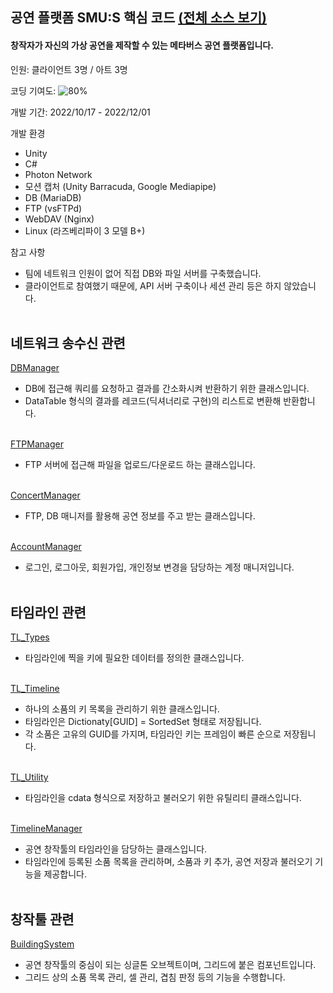 ## 공연 플랫폼 SMU:S 핵심 코드 [(전체 소스 보기)](https://github.com/diesuki4/MTVSAC_SMUS)

#### 창작자가 자신의 가상 공연을 제작할 수 있는 메타버스 공연 플랫폼입니다.

인원: 클라이언트 3명 / 아트 3명

코딩 기여도: ![80%](https://progress-bar.dev/80)

개발 기간: 2022/10/17 - 2022/12/01

개발 환경
- Unity
- C#
- Photon Network
- 모션 캡처 (Unity Barracuda, Google Mediapipe)
- DB (MariaDB)
- FTP (vsFTPd)
- WebDAV (Nginx)
- Linux (라즈베리파이 3 모델 B+)

참고 사항
- 팀에 네트워크 인원이 없어 직접 DB와 파일 서버를 구축했습니다.
- 클라이언트로 참여했기 때문에, API 서버 구축이나 세션 관리 등은 하지 않았습니다.
<br/><br/>

## 네트워크 송수신 관련

[DBManager](https://github.com/diesuki4/Core_Codes/blob/main/%EA%B3%B5%EC%97%B0%20%ED%94%8C%EB%9E%AB%ED%8F%BC%20SMUS/Network/DBManager.cs)
- DB에 접근해 쿼리를 요청하고 결과를 간소화시켜 반환하기 위한 클래스입니다.
- DataTable 형식의 결과를 레코드(딕셔너리로 구현)의 리스트로 변환해 반환합니다.
<br/><br/>

[FTPManager](https://github.com/diesuki4/Core_Codes/blob/main/%EA%B3%B5%EC%97%B0%20%ED%94%8C%EB%9E%AB%ED%8F%BC%20SMUS/Network/FTPManager.cs)
- FTP 서버에 접근해 파일을 업로드/다운로드 하는 클래스입니다.
<br/><br/>

[ConcertManager](https://github.com/diesuki4/Core_Codes/blob/main/%EA%B3%B5%EC%97%B0%20%ED%94%8C%EB%9E%AB%ED%8F%BC%20SMUS/Network/ConcertManager.cs)
- FTP, DB 매니저를 활용해 공연 정보를 주고 받는 클래스입니다.
<br/><br/>

[AccountManager](https://github.com/diesuki4/Core_Codes/blob/main/%EA%B3%B5%EC%97%B0%20%ED%94%8C%EB%9E%AB%ED%8F%BC%20SMUS/Network/AccountManager.cs)
- 로그인, 로그아웃, 회원가입, 개인정보 변경을 담당하는 계정 매니저입니다.
<br/><br/>

## 타임라인 관련

[TL_Types](https://github.com/diesuki4/Core_Codes/blob/main/%EA%B3%B5%EC%97%B0%20%ED%94%8C%EB%9E%AB%ED%8F%BC%20SMUS/Timeline/TL_Types.cs)
- 타임라인에 찍을 키에 필요한 데이터를 정의한 클래스입니다.
<br/><br/>

[TL_Timeline](https://github.com/diesuki4/Core_Codes/blob/main/%EA%B3%B5%EC%97%B0%20%ED%94%8C%EB%9E%AB%ED%8F%BC%20SMUS/Timeline/TL_Timeline.cs)
- 하나의 소품의 키 목록을 관리하기 위한 클래스입니다.
- 타임라인은 Dictionaty[GUID] = SortedSet 형태로 저장됩니다.
- 각 소품은 고유의 GUID를 가지며, 타임라인 키는 프레임이 빠른 순으로 저장됩니다.
<br/><br/>

[TL_Utility](https://github.com/diesuki4/Core_Codes/blob/main/%EA%B3%B5%EC%97%B0%20%ED%94%8C%EB%9E%AB%ED%8F%BC%20SMUS/Timeline/TL_Utility.cs)
- 타임라인을 cdata 형식으로 저장하고 불러오기 위한 유틸리티 클래스입니다.
<br/><br/>

[TimelineManager](https://github.com/diesuki4/Core_Codes/blob/main/%EA%B3%B5%EC%97%B0%20%ED%94%8C%EB%9E%AB%ED%8F%BC%20SMUS/Timeline/TimelineManager.cs)
- 공연 창작툴의 타임라인을 담당하는 클래스입니다.
- 타임라인에 등록된 소품 목록을 관리하며, 소품과 키 추가, 공연 저장과 불러오기 기능을 제공합니다.
<br/><br/>

## 창작툴 관련

[BuildingSystem](https://github.com/diesuki4/Core_Codes/blob/main/%EA%B3%B5%EC%97%B0%20%ED%94%8C%EB%9E%AB%ED%8F%BC%20SMUS/BuildingSystem.cs)
- 공연 창작툴의 중심이 되는 싱글톤 오브젝트이며, 그리드에 붙은 컴포넌트입니다.
- 그리드 상의 소품 목록 관리, 셀 관리, 겹침 판정 등의 기능을 수행합니다.
